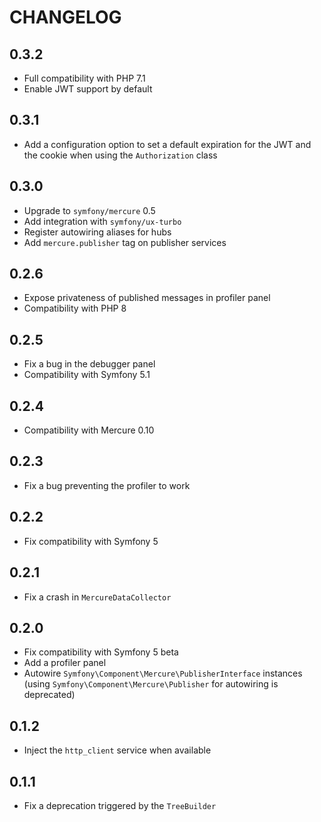 CHANGELOG
=========

0.3.2
-----

* Full compatibility with PHP 7.1
* Enable JWT support by default

0.3.1
-----

* Add a configuration option to set a default expiration for the JWT and the cookie when using the `Authorization` class

0.3.0
-----

* Upgrade to `symfony/mercure` 0.5
* Add integration with `symfony/ux-turbo`
* Register autowiring aliases for hubs
* Add `mercure.publisher` tag on publisher services

0.2.6
-----

* Expose privateness of published messages in profiler panel
* Compatibility with PHP 8

0.2.5
-----

* Fix a bug in the debugger panel
* Compatibility with Symfony 5.1

0.2.4
-----

* Compatibility with Mercure 0.10

0.2.3
-----

* Fix a bug preventing the profiler to work

0.2.2
-----

* Fix compatibility with Symfony 5

0.2.1
-----

* Fix a crash in `MercureDataCollector`

0.2.0
-----

* Fix compatibility with Symfony 5 beta
* Add a profiler panel
* Autowire `Symfony\Component\Mercure\PublisherInterface` instances (using `Symfony\Component\Mercure\Publisher` for autowiring is deprecated)

0.1.2
-----

* Inject the `http_client` service when available

0.1.1
-----

* Fix a deprecation triggered by the `TreeBuilder`
